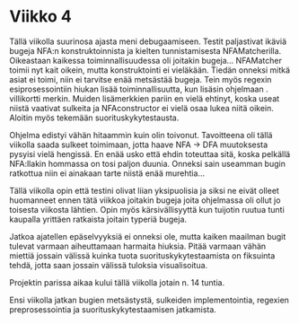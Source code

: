 
# Viikko 4

Tällä viikolla suurinosa ajasta meni debugaamiseen. Testit paljastivat ikäviä bugeja NFA:n konstruktoinnista ja kielten tunnistamisesta NFAMatcherilla. Oikeastaan kaikessa toiminnallisuudessa oli joitakin bugeja... NFAMatcher toimii nyt kait oikein, mutta konstruktointi ei vieläkään. Tiedän onneksi mitkä asiat ei toimi, niin ei tarvitse enää metsästää bugeja. Tein myös regexin esiprosessointiin hiukan lisää toiminnallisuutta, kun lisäsin ohjelmaan . villikortti merkin. Muiden lisämerkkien pariin en vielä ehtinyt, koska useat niistä vaativat sulkeita ja NFAconstructor ei vielä osaa lukea niitä oikein. Aloitin myös tekemään suorituskykytestausta.

Ohjelma edistyi vähän hitaammin kuin olin toivonut. Tavoitteena oli tällä viikolla saada sulkeet toimimaan, jotta haave NFA -> DFA muutoksesta pysyisi vielä hengissä. En enää usko että ehdin toteuttaa sitä, koska pelkällä NFA:llakin hommassa on tosi paljon duunia. Onneksi sain useamman bugin ratkottua niin ei ainakaan tarte niistä enää murehtia...

Tällä viikolla opin että testini olivat liian yksipuolisia ja siksi ne eivät olleet huomanneet ennen tätä viikkoa joitakin bugeja joita ohjelmassa oli ollut jo toisesta viikosta lähtien. Opin myös kärsivällisyyttä kun tuijotin ruutua tunti kaupalla yrittäen ratkaista joitain typeriä bugeja.

Jatkoa ajatellen epäselvyyksiä ei onneksi ole, mutta kaiken maailman bugit tulevat varmaan aiheuttamaan harmaita hiuksia. Pitää varmaan vähän miettiä jossain välissä kuinka tuota suorituskykytestaamista on fiksuinta tehdä, jotta saan jossain välissä tuloksia visualisoitua.

Projektin parissa aikaa kului tällä viikolla jotain n. 14 tuntia. 

Ensi viikolla jatkan bugien metsästystä, sulkeiden implementointia, regexien preprosessointia ja suorituskykytestaamisen jatkamista.

